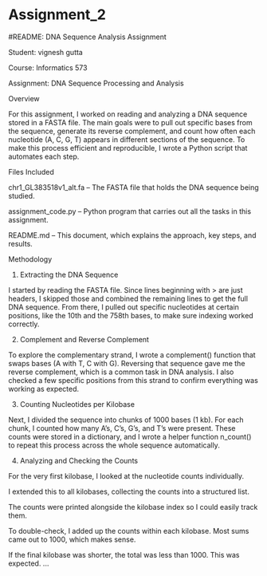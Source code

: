 # Assignment_2

#README: DNA Sequence Analysis Assignment  

Student: vignesh gutta

Course: Informatics 573

Assignment: DNA Sequence Processing and Analysis

Overview

For this assignment, I worked on reading and analyzing a DNA sequence stored in a FASTA file. The main goals were to pull out specific bases from the sequence, generate its reverse complement, and count how often each nucleotide (A, C, G, T) appears in different sections of the sequence. To make this process efficient and reproducible, I wrote a Python script that automates each step.

Files Included

chr1_GL383518v1_alt.fa – The FASTA file that holds the DNA sequence being studied.

assignment_code.py – Python program that carries out all the tasks in this assignment.

README.md – This document, which explains the approach, key steps, and results.

Methodology
1. Extracting the DNA Sequence

I started by reading the FASTA file. Since lines beginning with > are just headers, I skipped those and combined the remaining lines to get the full DNA sequence. From there, I pulled out specific nucleotides at certain positions, like the 10th and the 758th bases, to make sure indexing worked correctly.

2. Complement and Reverse Complement

To explore the complementary strand, I wrote a complement() function that swaps bases (A with T, C with G). Reversing that sequence gave me the reverse complement, which is a common task in DNA analysis. I also checked a few specific positions from this strand to confirm everything was working as expected.

3. Counting Nucleotides per Kilobase

Next, I divided the sequence into chunks of 1000 bases (1 kb). For each chunk, I counted how many A’s, C’s, G’s, and T’s were present. These counts were stored in a dictionary, and I wrote a helper function n_count() to repeat this process across the whole sequence automatically.

4. Analyzing and Checking the Counts

For the very first kilobase, I looked at the nucleotide counts individually.

I extended this to all kilobases, collecting the counts into a structured list.

The counts were printed alongside the kilobase index so I could easily track them.

To double-check, I added up the counts within each kilobase. Most sums came out to 1000, which makes sense.

If the final kilobase was shorter, the total was less than 1000. This was expected.
...
